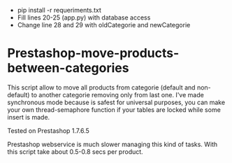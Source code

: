 - pip install -r requeriments.txt
- Fill lines 20-25 (app.py) with database access
- Change line 28 and 29 with oldCategorie and newCategorie

# Prestashop-move-products-between-categories
This script allow to move all products from categorie (default and non-default) to another categorie removing only from last one.
I've made synchronous mode because is safest for universal purposes, you can make your own thread-semaphore function if your tables are locked while some insert is made.

Tested on Prestashop 1.7.6.5

Prestashop webservice is much slower managing this kind of tasks. With this script take about 0.5-0.8 secs per product. 
